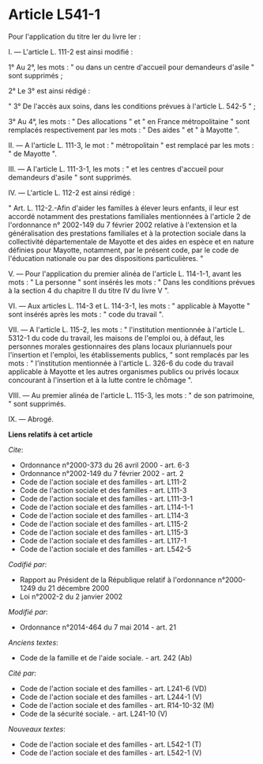 # Article L541-1

Pour l'application du titre Ier du livre Ier : 

I. ― L'article L. 111-2 est ainsi modifié : 

1° Au 2°, les mots : " ou dans un centre d'accueil pour demandeurs d'asile " sont supprimés ; 

2° Le 3° est ainsi rédigé : 

" 3° De l'accès aux soins, dans les conditions prévues à l'article L. 542-5 " ; 

3° Au 4°, les mots : " Des allocations " et " en France métropolitaine " sont remplacés respectivement par les mots : " Des
aides " et " à Mayotte ". 

II. ― A l'article L. 111-3, le mot : " métropolitain " est remplacé par les mots : " de Mayotte ". 

III. ― A l'article L. 111-3-1, les mots : " et les centres d'accueil pour demandeurs d'asile " sont supprimés. 

IV. ― L'article L. 112-2 est ainsi rédigé : 

" Art. L. 112-2.-Afin d'aider les familles à élever leurs enfants, il leur est accordé notamment des prestations familiales
mentionnées à l'article 2 de l'ordonnance n° 2002-149 du 7 février 2002 relative à l'extension et la généralisation des
prestations familiales et à la protection sociale dans la collectivité départementale de Mayotte et des aides en espèce et en
nature définies pour Mayotte, notamment, par le présent code, par le code de l'éducation nationale ou par des dispositions
particulières. " 

V. ― Pour l'application du premier alinéa de l'article L. 114-1-1, avant les mots : " La personne " sont insérés les mots : "
Dans les conditions prévues à la section 4 du chapitre II du titre IV du livre V ". 

VI. ― Aux articles L. 114-3 et L. 114-3-1, les mots : " applicable à Mayotte " sont insérés après les mots : " code du
travail ". 

VII. ― A l'article L. 115-2, les mots : " l'institution mentionnée à l'article L. 5312-1 du code du travail, les maisons de
l'emploi ou, à défaut, les personnes morales gestionnaires des plans locaux pluriannuels pour l'insertion et l'emploi, les
établissements publics, " sont remplacés par les mots : " l'institution mentionnée à l'article L. 326-6 du code du travail
applicable à Mayotte et les autres organismes publics ou privés locaux concourant à l'insertion et à la lutte contre le
chômage ". 

VIII. ― Au premier alinéa de l'article L. 115-3, les mots : " de son patrimoine, " sont supprimés. 

IX. ― Abrogé.

**Liens relatifs à cet article**

_Cite_:

  - Ordonnance n°2000-373 du 26 avril 2000 - art. 6-3
  - Ordonnance n°2002-149 du 7 février 2002 - art. 2
  - Code de l'action sociale et des familles - art. L111-2
  - Code de l'action sociale et des familles - art. L111-3
  - Code de l'action sociale et des familles - art. L111-3-1
  - Code de l'action sociale et des familles - art. L114-1-1
  - Code de l'action sociale et des familles - art. L114-3
  - Code de l'action sociale et des familles - art. L115-2
  - Code de l'action sociale et des familles - art. L115-3
  - Code de l'action sociale et des familles - art. L117-1
  - Code de l'action sociale et des familles - art. L542-5

_Codifié par_:

  - Rapport au Président de la République relatif à l'ordonnance n°2000-1249 du 21 décembre 2000
  - Loi n°2002-2 du 2 janvier 2002

_Modifié par_:

  - Ordonnance n°2014-464 du 7 mai 2014 - art. 21

_Anciens textes_:

  - Code de la famille et de l'aide sociale. - art. 242 (Ab)

_Cité par_:

  - Code de l'action sociale et des familles - art. L241-6 (VD)
  - Code de l'action sociale et des familles - art. L244-1 (V)
  - Code de l'action sociale et des familles - art. R14-10-32 (M)
  - Code de la sécurité sociale. - art. L241-10 (V)

_Nouveaux textes_:

  - Code de l'action sociale et des familles - art. L542-1 (T)
  - Code de l'action sociale et des familles - art. L542-1 (V)
